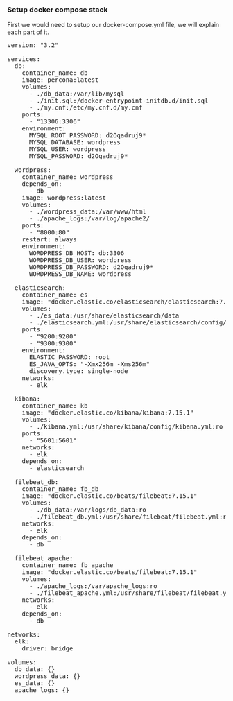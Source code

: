 ### Setup docker compose stack

First we would need to setup our docker-compose.yml file, we will explain each part of it.

<pre class="file" data-filename="./docker-compose.yml" data-target="replace">
version: "3.2"

services:
  db:
    container_name: db
    image: percona:latest
    volumes:
      - ./db_data:/var/lib/mysql
      - ./init.sql:/docker-entrypoint-initdb.d/init.sql
      - ./my.cnf:/etc/my.cnf.d/my.cnf
    ports:
      - "13306:3306"
    environment:
      MYSQL_ROOT_PASSWORD: d2Oqadruj9*
      MYSQL_DATABASE: wordpress
      MYSQL_USER: wordpress
      MYSQL_PASSWORD: d2Oqadruj9*

  wordpress:
    container_name: wordpress
    depends_on:
      - db
    image: wordpress:latest
    volumes:
      - ./wordpress_data:/var/www/html
      - ./apache_logs:/var/log/apache2/
    ports:
      - "8000:80"
    restart: always
    environment:
      WORDPRESS_DB_HOST: db:3306
      WORDPRESS_DB_USER: wordpress
      WORDPRESS_DB_PASSWORD: d2Oqadruj9*
      WORDPRESS_DB_NAME: wordpress

  elasticsearch:
    container_name: es
    image: "docker.elastic.co/elasticsearch/elasticsearch:7.15.1"
    volumes:
      - ./es_data:/usr/share/elasticsearch/data
      - ./elasticsearch.yml:/usr/share/elasticsearch/config/elasticsearch.yml:ro
    ports:
      - "9200:9200"
      - "9300:9300"
    environment:
      ELASTIC_PASSWORD: root
      ES_JAVA_OPTS: "-Xmx256m -Xms256m"
      discovery.type: single-node
    networks:
      - elk

  kibana:
    container_name: kb
    image: "docker.elastic.co/kibana/kibana:7.15.1"
    volumes:
      - ./kibana.yml:/usr/share/kibana/config/kibana.yml:ro
    ports:
      - "5601:5601"
    networks:
      - elk
    depends_on:
      - elasticsearch

  filebeat_db:
    container_name: fb_db
    image: "docker.elastic.co/beats/filebeat:7.15.1"
    volumes:
      - ./db_data:/var/logs/db_data:ro
      - ./filebeat_db.yml:/usr/share/filebeat/filebeat.yml:ro
    networks:
      - elk
    depends_on:
      - db

  filebeat_apache:
    container_name: fb_apache
    image: "docker.elastic.co/beats/filebeat:7.15.1"
    volumes:
      - ./apache_logs:/var/apache_logs:ro
      - ./filebeat_apache.yml:/usr/share/filebeat/filebeat.yml:ro
    networks:
      - elk
    depends_on:
      - db

networks:
  elk:
    driver: bridge

volumes:
  db_data: {}
  wordpress_data: {}
  es_data: {}
  apache_logs: {}
</pre>
